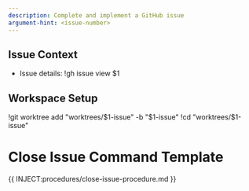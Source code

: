 ```yaml
---
description: Complete and implement a GitHub issue
argument-hint: <issue-number>
---
```


## Issue Context

- Issue details: !gh issue view $1

## Workspace Setup

!git worktree add "worktrees/$1-issue" -b "$1-issue"
!cd "worktrees/$1-issue"

# Close Issue Command Template

{{ INJECT:procedures/close-issue-procedure.md }}